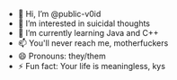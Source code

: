 - 👋 Hi, I’m @public-v0id
- 👀 I’m interested in suicidal thoughts
- 🌱 I’m currently learning Java and C++
- 📫 You'll never reach me, motherfuckers
- 😄 Pronouns: they/them
- ⚡ Fun fact: Your life is meaningless, kys
